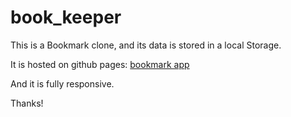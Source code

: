 # book_keeper

This is a Bookmark clone, and its data is stored in a local Storage. 

It is hosted on github pages: [bookmark app](https://erehmaryann.github.io/book_keeper/) 

And it is fully responsive.

Thanks!
